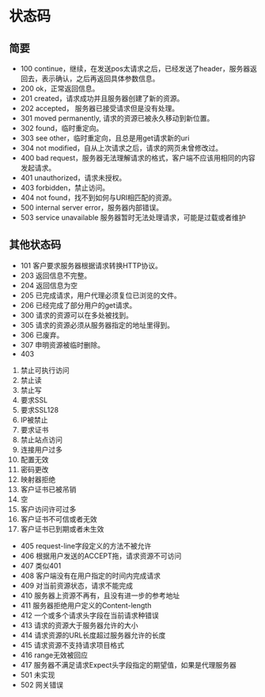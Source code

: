 # 状态码
## 简要
* 100
continue，继续，在发送pos太请求之后，已经发送了header，服务器返回去，表示确认，之后再返回具体参数信息。
* 200
ok，正常返回信息。
* 201
created，请求成功并且服务器创建了新的资源。
* 202
accepted， 服务器已接受请求但是没有处理。
* 301
moved permanently, 请求的资源已被永久移动到新位置。
* 302
found，临时重定向。
* 303
see other，临时重定向，且总是用get请求新的uri
* 304
not modified，自从上次请求之后，请求的网页未曾修改过。
* 400
bad request，服务器无法理解请求的格式，客户端不应该用相同的内容发起请求。
* 401
unauthorized，请求未授权。
* 403
forbidden，禁止访问。
* 404
not found，找不到如何与URI相匹配的资源。
* 500
internal server error，服务器内部错误。
* 503
service unavailable 服务器暂时无法处理请求，可能是过载或者维护

## 其他状态码
* 101
 客户要求服务器根据请求转换HTTP协议。
* 203
返回信息不完整。
* 204
返回信息为空
* 205
已完成请求，用户代理必须复位已浏览的文件。
* 206
已经完成了部分用户的get请求。
* 300
请求的资源可以在多处被找到。
* 305
请求的资源必须从服务器指定的地址里得到。
* 306
已废弃。
* 307
申明资源被临时删除。
* 403
1. 禁止可执行访问
2. 禁止读
3. 禁止写
4. 要求SSL
5. 要求SSL128
6. IP被禁止
7. 要求证书
8. 禁止站点访问
9. 连接用户过多
10. 配置无效
11. 密码更改
12. 映射器拒绝
13. 客户证书已被吊销
14. 空
15. 客户访问许可过多
16. 客户证书不可信或者无效
17. 客户证书已到期或者未生效
* 405
request-line字段定义的方法不被允许
* 406
根据用户发送的ACCEPT拖，请求资源不可访问
* 407
类似401
* 408
客户端没有在用户指定的时间内完成请求
* 409
对当前资源状态，请求不能完成
* 410
服务器上资源不再有，且没有进一步的参考地址
* 411
服务器拒绝用户定义的Content-length
* 412
一个或多个请求头字段在当前请求种错误
* 413
请求的资源大于服务器允许的大小
* 414
请求资源的URL长度超过服务器允许的长度
* 415
请求资源不支持请求项目格式
* 416
range无效被回应
* 417
服务器不满足请求Expect头字段指定的期望值，如果是代理服务器
* 501
未实现
* 502
网关错误